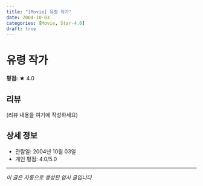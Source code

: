```yaml
---
title: "[Movie] 유령 작가"
date: 2004-10-03
categories: [Movie, Star-4.0]
draft: true
---
```


# 유령 작가

**평점:** ★ 4.0

## 리뷰

(리뷰 내용을 여기에 작성하세요)

## 상세 정보

- 관람일: 2004년 10월 03일
- 개인 평점: 4.0/5.0

---

*이 글은 자동으로 생성된 임시 글입니다.*
